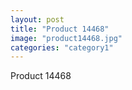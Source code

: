 ```yaml
---
layout: post
title: "Product 14468"
image: "product14468.jpg"
categories: "category1"
---
```

Product 14468
